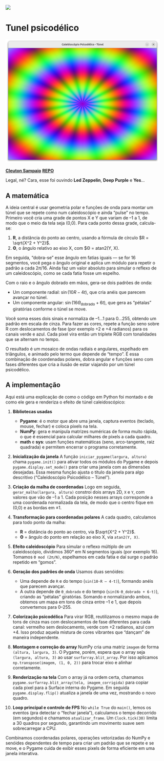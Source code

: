![](../python-drops.png)

# Tunel psicodélico

![](./psycho.png)

[**Cleuton Sampaio**](https://linkedin.com/in/cleutonsampaio)
[**REPO**](https://github.com/cleuton/pythondrops/psycho)


Legal, né? Cara, esse foi ouvindo **Led Zeppelin**, **Deep Purple** e **Yes**... 

## A matemática

A ideia central é usar geometria polar e funções de onda para montar um túnel que se repete como num caleidoscópio e ainda “pulse” no tempo. Primeiro você cria uma grade de pontos X e Y que variam de –1 a 1, de modo que o meio da tela seja (0,0). Para cada ponto dessa grade, calcula-se:

1. **R**, a distância do ponto ao centro, usando a fórmula de círculo $R = \sqrt{X^2 + Y^2}$.
2. **Θ**, o ângulo relativo ao eixo X, com $Θ = atan2(Y, X).

Em seguida, “dobra-se” esse ângulo em fatias iguais — se for 16 segmentos, você pega o ângulo original e aplica um módulo para repetir o padrão a cada $2\pi/16$. Ainda faz um valor absoluto para simular o reflexo de um caleidoscópio, como se cada fatia fosse um espelho.

Com o raio e o ângulo dobrado em mãos, gera-se dois padrões de onda:

* Um componente radial: $\sin(10 R - 4 t)$, que cria anéis que parecem avançar no túnel.
* Um componente angular: $\sin(16 Θ_{\text{dobrado}} + 6 t)$, que gera as “pétalas” giratórias conforme o túnel se move.

Você soma esses dois sinais e normaliza de –1…1 para 0…255, obtendo um padrão em escala de cinza. Para fazer as cores, repete a função seno sobre R com deslocamentos de fase (por exemplo +2 e +4 radianos) para os canais verde e azul. Cada pixel vira então um triplete RGB com tonalidades que se alternam no tempo.

O resultado é um mosaico de ondas radiais e angulares, espelhado em triângulos, e animado pelo termo que depende de “tempo”. É essa combinação de coordenadas polares, dobra angular e funções seno com fases diferentes que cria a ilusão de estar viajando por um túnel psicodélico.

## A implementação

Aqui está uma explicação de como o código em Python foi montado e de como ele gera e renderiza o efeito de túnel caleidoscópico:

1. **Bibliotecas usadas**

   * **Pygame**: é o motor que abre uma janela, captura eventos (teclado, mouse, fechar) e coloca pixels na tela.
   * **NumPy**: gera e manipula matrizes numéricas de forma muito rápida, o que é essencial para calcular milhares de pixels a cada quadro.
   * **math** e **sys**: usam funções matemáticas (seno, arco-tangente, raiz quadrada) e permitem encerrar o programa corretamente.

2. **Inicialização da janela**
   A função `iniciar_pygame(largura, altura)` chama `pygame.init()` para ativar todos os módulos do Pygame e depois `pygame.display.set_mode()` para criar uma janela com as dimensões desejadas. Essa mesma função ajusta o título da janela para algo descritivo (“Caleidoscópio Psicodélico – Túnel”).

3. **Criação da malha de coordenadas**
   Logo em seguida, `gerar_malha(largura, altura)` constroi dois arrays 2D, `X` e `Y`, com valores que vão de –1 a 1. Cada posição nesses arrays corresponde a uma coordenada normalizada da tela, de modo que o centro fique em (0,0) e as bordas em ±1.

4. **Transformação para coordenadas polares**
   A cada quadro, calculamos para todo ponto da malha:

   * **R** = distância do ponto ao centro, via $\sqrt{X^2 + Y^2}$.
   * **Θ** = ângulo do ponto em relação ao eixo X, via `atan2(Y, X)`.

5. **Efeito caleidoscópio**
   Para simular o reflexo múltiplo de um caleidoscópio, dividimos 360° em N segmentos iguais (por exemplo 16). Tomamos `Θ mod (2π/N)`, espelhamos em cada fatia e daí surge o padrão repetido em “gomos”.

6. **Geração dos padrões de onda**
   Usamos duas senóides:

   * Uma depende de `R` e do tempo (`sin(10·R – 4·t)`), formando anéis que parecem avançar.
   * A outra depende de `Θ_dobrado` e do tempo (`sin(N·Θ_dobrado + 6·t)`), criando as “pétalas” giratórias.
     Somando e normalizando ambos, obtemos um mapa em tons de cinza entre –1 e 1, que depois convertemos para 0–255.

7. **Colorização psicodélica**
   Para virar RGB, reutilizamos o mesmo mapa de tons de cinza mas com deslocamentos de fase diferentes para cada canal: vermelho sem deslocamento, verde com +2 radianos, azul com +4. Isso produz aquela mistura de cores vibrantes que “dançam” de maneira independente.

8. **Montagem e correção do array**
   NumPy cria uma matriz `imagem` de forma `(altura, largura, 3)`. O Pygame, porém, espera que o array seja `(largura, altura, 3)` ao usar `surfarray.blit_array`. Por isso aplicamos `np.transpose(imagem, (1, 0, 2))` para trocar eixo e alinhar corretamente.

9. **Renderização na tela**
   Com o array já na ordem certa, chamamos `pygame.surfarray.blit_array(tela, imagem_corrigida)` para copiar cada pixel para a Surface interna do Pygame. Em seguida `pygame.display.flip()` atualiza a janela de uma vez, mostrando o novo quadro.

10. **Loop principal e controle de FPS**
    No `while True` do `main()`, lemos os eventos (pra detectar o “fechar janela”), calculamos o tempo decorrido (em segundos) e chamamos `atualizar_frame`. Um `Clock.tick(30)` limita a 30 quadros por segundo, garantindo um movimento suave sem sobrecarregar a CPU.

Combinamos coordenadas polares, operações vetorizadas do NumPy e senóides dependentes de tempo para criar um padrão que se repete e se move, e o Pygame cuida de exibir esses pixels de forma eficiente em uma janela interativa.
